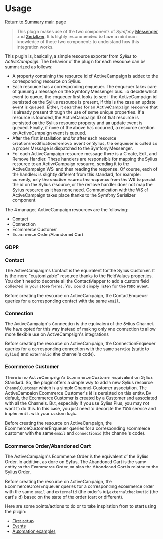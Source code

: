 # Usage

[Return to Summary main page](README.md)

> This plugin makes use of the two components of _Symfony_ [Messenger][symfony_messenger] and [Serializer][symfony_serializer].
> It is highly recommended to have a minimum knowledge of these two components to understand how this integration works.

This plugin is, basically, a simple resource exporter from _Sylius_ to _ActiveCampaign_. The behavior of the plugin for
each resource can be summarized as follows:

- A property containing the resource id of ActiveCampaign is added to the corresponding resource on Sylius.
- Each resource has a corresponding enqueuer. The enqueuer takes care of queuing a message on the Symfony Messenger bus.
  To decide which event to queue, the enqueuer first looks to see if the ActiveCampaign id persisted on the Sylius
  resource is present, if this is the case an update event is queued. Either, it searches for an ActiveCampaign resource
  that is already present through the use of some unique properties. If a resource is founded, the ActiveCampaign ID of
  that resource is persisted on the Sylius resource property and an update event is queued. Finally, if none of the
  above has occurred, a resource creation on ActiveCampaign event is queued.
- After the first installation and/or after each resource creation/modification/removal event on Sylius, the enqueuer is
  called so a proper Message is dispatched to the Symfony Messenger.
- For each ActiveCampaign resource message there is a Create, Edit, and Remove Handler. These handlers are responsible
  for mapping the Sylius resource to an ActiveCampaign resource, sending it to the ActiveCampaign WS, and then reading
  the response. Of course, each of the handlers is slightly different from this standard, for example: currently, only
  the creation returns the response from the WS to persist the id on the Sylius resource, or the remove handler does not
  map the Sylius resource as it has none need. Communication with the WS of ActiveCampaign takes place thanks to the
  Symfony Serializer component.

The 4 managed ActiveCampaign resources are the following:

- Contact
- Connection
- Ecommerce Customer
- Ecommerce Order/Abandoned Cart

### GDPR

### Contact

The ActiveCampaign's Contact is the equivalent for the Sylius Customer. It is the more "customizable" resource thanks to
the FieldValues properties. You don't need to decorate all the ContactMapper to add a custom field collected in your
store forms. You could simply listen for the `TODO` event.

Before creating the resource on ActiveCampaign, the ContactEnqueuer queries for a corresponding contact with the
same `email`.

### Connection

The ActiveCampaign's Connection is the equivalent of the Sylius Channel. We have opted for this way instead of making
only one connection to allow more flexible use on ActiveCampaign's integrations.

Before creating the resource on ActiveCampaign, the ConnectionEnqueuer queries for a corresponding connection with the
same `service` (static to `sylius`) and `externalid` (the channel's code).

### Ecommerce Customer

There is no ActiveCampaign's Ecommerce Customer equivalent on Sylius Standard. So, the plugin offers a simple way to add
a new Sylius resource `ChannelCustomer` which is a simple Channel-Customer association. The ActiveCampaign Ecommerce
Customer's id is persisted on this entity. By default, the Ecommerce Customer is created by a Customer and associated
with all the Channels. But, especially if you use Sylius Plus, you may not want to do this. In this case, you just need
to decorate the `TODO` service and implement it with your custom logic.

Before creating the resource on ActiveCampaign, the EcommerceCustomerEnqueuer queries for a corresponding ecommerce
customer with the same `email` and `connectionid` (the channel's code).

### Ecommerce Order/Abandoned Cart

The ActiveCampaign's Ecommerce Order is the equivalent of the Sylius Order. In addition, as done on Sylius, The
Abandoned Cart is the same entity as the Ecommerce Order, so also the Abandoned Cart is related to the Sylius Order.

Before creating the resource on ActiveCampaign, the EcommerceOrderEnqueuer queries for a corresponding ecommerce order
with the same `email` and `externalid` (the order's id)/`externalcheckoutid` (the cart's id) based on the state of the
order (cart or different).

Here are some points/actions to do or to take inspiration from to start using the plugin:

- [First setup](03_A-First_setup.md)
- [Events](03_B-Events.md)
- [Automation examples](03_C-Automation_example.md)


[symfony_messenger]: https://symfony.com/doc/current/messenger.html

[symfony_serializer]: https://symfony.com/doc/current/serializer.html
